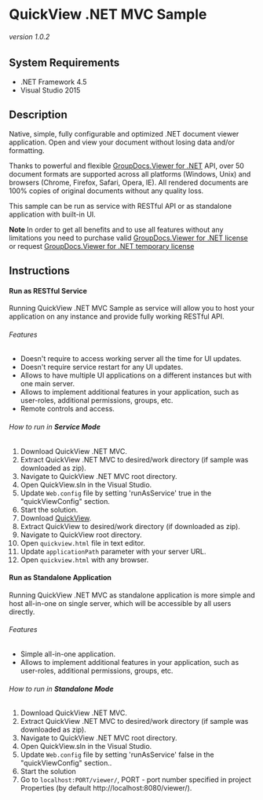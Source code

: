 # QuickView .NET MVC Sample
###### version 1.0.2


## System Requirements
- .NET Framework 4.5
- Visual Studio 2015



## Description
Native, simple, fully configurable and optimized .NET document viewer application. Open and view your document without losing data and/or formatting.

Thanks to powerful and flexible [GroupDocs.Viewer for .NET](https://products.groupdocs.com/viewer/net) API, over 50 document formats are supported across all platforms (Windows, Unix) and browsers (Chrome, Firefox, Safari, Opera, IE). All rendered documents are 100% copies of original documents without any quality loss.

This sample can be run as service with RESTful API or as standalone application with built-in UI.

**Note** In order to get all benefits and to use all features without any limitations you need to purchase valid [GroupDocs.Viewer for .NET license](http://purchase.groupdocs.com/purchase/order-online-step-1-of-8.aspx) or request [GroupDocs.Viewer for .NET temporary license](https://forum.groupdocs.com/c/viewer)


## Instructions

#### Run as RESTful Service
Running QuickView .NET MVC Sample as service will allow you to host your application on any instance and provide fully working RESTful API.

###### Features
- Doesn't require to access working server all the time for UI updates.
- Doesn't require service restart for any UI updates.
- Allows to have multiple UI applications on a different instances but with one main server.
- Allows to implement additional features in your application, such as user-roles, additional permissions, groups, etc.
- Remote controls and access.

###### How to run in **Service Mode**
1. Download QuickView .NET MVC.
2. Extract QuickView .NET MVC to desired/work directory (if sample was downloaded as zip).
3. Navigate to QuickView .NET MVC root directory.
4. Open QuickView.sln in the Visual Studio.
4. Update `Web.config` file by setting 'runAsService' true in the "quickViewConfig" section.
5. Start the solution.
6. Download [QuickView](https://github.com/LilAlex/QuickView).
7. Extract QuickView to desired/work directory (if downloaded as zip).
8. Navigate to QuickView root directory.
10. Open `quickview.html` file in text editor.
11. Update `applicationPath` parameter with your server URL.
12. Open `quickview.html` with any browser.


#### Run as Standalone Application
Running QuickView .NET MVC as standalone application is more simple and host all-in-one on single server, which will be accessible by all users directly.

###### Features
- Simple all-in-one application.
- Allows to implement additional features in your application, such as user-roles, additional permissions, groups, etc.

###### How to run in **Standalone Mode**
1. Download QuickView .NET MVC.
2. Extract QuickView .NET MVC to desired/work directory (if sample was downloaded as zip).
3. Navigate to QuickView .NET MVC root directory.
4. Open QuickView.sln in the Visual Studio.
4. Update `Web.config` file by setting 'runAsService' false in the "quickViewConfig" section..
5. Start the solution
7. Go to `localhost:PORT/viewer/`, PORT - port number specified in project Properties (by default http://localhost:8080/viewer/).
